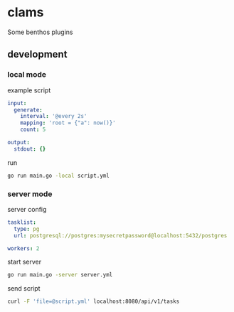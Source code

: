 # clams

Some benthos plugins

## development

### local mode

example script

```yml
input:
  generate:
    interval: '@every 2s'
    mapping: 'root = {"a": now()}'
    count: 5

output:
  stdout: {}
```

run

```sh
go run main.go -local script.yml
```

### server mode

server config

```yml
tasklist:
  type: pg
  url: postgresql://postgres:mysecretpassword@localhost:5432/postgres

workers: 2
```

start server

```sh
go run main.go -server server.yml
```

send script

```sh
curl -F 'file=@script.yml' localhost:8080/api/v1/tasks
```